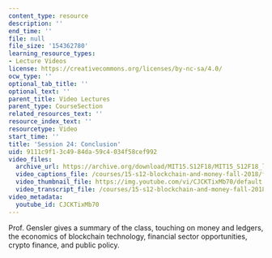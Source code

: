 ```yaml
---
content_type: resource
description: ''
end_time: ''
file: null
file_size: '154362780'
learning_resource_types:
- Lecture Videos
license: https://creativecommons.org/licenses/by-nc-sa/4.0/
ocw_type: ''
optional_tab_title: ''
optional_text: ''
parent_title: Video Lectures
parent_type: CourseSection
related_resources_text: ''
resource_index_text: ''
resourcetype: Video
start_time: ''
title: 'Session 24: Conclusion'
uid: 9111c9f1-3c49-84da-59c4-034f58cef992
video_files:
  archive_url: https://archive.org/download/MIT15.S12F18/MIT15_S12F18_lec24_300k.mp4
  video_captions_file: /courses/15-s12-blockchain-and-money-fall-2018/f15067598109518c926001353139cf99_CJCKTixMb70.vtt
  video_thumbnail_file: https://img.youtube.com/vi/CJCKTixMb70/default.jpg
  video_transcript_file: /courses/15-s12-blockchain-and-money-fall-2018/cdf04eb2ca36571102b7b216c645cb99_CJCKTixMb70.pdf
video_metadata:
  youtube_id: CJCKTixMb70
---
```


Prof. Gensler gives a summary of the class, touching on money and ledgers, the economics of blockchain technology, financial sector opportunities, crypto finance, and public policy.

